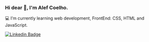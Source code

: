 ### Hi dear 👋, I'm Alef Coelho.

💻 I’m currently learning web development, FrontEnd: CSS, HTML and JavaScript.


[![Linkedin Badge](https://img.shields.io/badge/-LinkedIn-blue?style=flat-square&logo=Linkedin&logoColor=white&link=https://www.linkedin.com/in/fagnerpsantos/)](https://www.linkedin.com/in/alef-coelho/)




